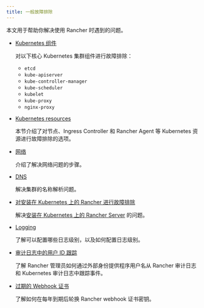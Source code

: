 ```yaml
---
title: 一般故障排除
---
```


本文用于帮助你解决使用 Rancher 时遇到的问题。

- [Kubernetes 组件](../pages-for-subheaders/kubernetes-components.md)

   对以下核心 Kubernetes 集群组件进行故障排除：
   * `etcd`
   * `kube-apiserver`
   * `kube-controller-manager`
   * `kube-scheduler`
   * `kubelet`
   * `kube-proxy`
   * `nginx-proxy`

- [Kubernetes resources](other-troubleshooting-tips/kubernetes-resources.md)

   本节介绍了对节点、Ingress Controller 和 Rancher Agent 等 Kubernetes 资源进行故障排除的选项。

- [网络](other-troubleshooting-tips/networking.md)

   介绍了解决网络问题的步骤。

- [DNS](other-troubleshooting-tips/dns.md)

   解决集群的名称解析问题。

- [对安装在 Kubernetes 上的 Rancher 进行故障排除](other-troubleshooting-tips/rancher-ha.md)

   解决[安装在 Kubernetes 上的 Rancher Server](../pages-for-subheaders/install-upgrade-on-a-kubernetes-cluster.md) 的问题。

- [Logging](other-troubleshooting-tips/logging.md)

   了解可以配置哪些日志级别，以及如何配置日志级别。

- [审计日志中的用户 ID 跟踪](other-troubleshooting-tips/user-id-tracking-in-audit-logs.md)

   了解 Rancher 管理员如何通过外部身份提供程序用户名从 Rancher 审计日志和 Kubernetes 审计日志中跟踪事件。

- [过期的 Webhook 证书](other-troubleshooting-tips/expired-webhook-certificate-rotation.md)

   了解如何在每年到期后轮换 Rancher webhook 证书密钥。
